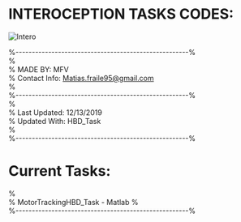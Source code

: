 # INTEROCEPTION TASKS CODES:  
![Intero](https://user-images.githubusercontent.com/58863799/70834265-9f3df280-1dd8-11ea-8ca9-3393864b3aba.png)  
  
%-----------------------------------------------------%  
%  
% MADE BY: MFV  
% Contact Info: Matias.fraile95@gmail.com  
%  
%-----------------------------------------------------%  
%  
% Last Updated: 12/13/2019  
% Updated With: HBD_Task  
%  
%-----------------------------------------------------%  
# Current Tasks:  
%   
% MotorTrackingHBD_Task - Matlab
%  
%-----------------------------------------------------%   

